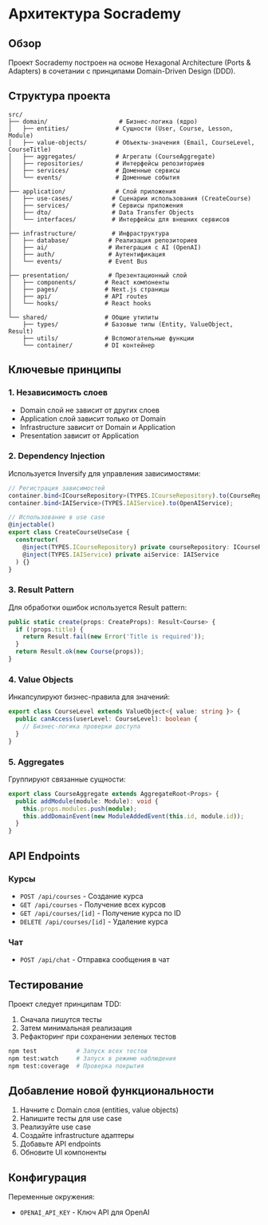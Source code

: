 # Архитектура Socrademy

## Обзор

Проект Socrademy построен на основе Hexagonal Architecture (Ports & Adapters) в сочетании с принципами Domain-Driven Design (DDD).

## Структура проекта

```
src/
├── domain/                    # Бизнес-логика (ядро)
│   ├── entities/             # Сущности (User, Course, Lesson, Module)
│   ├── value-objects/        # Объекты-значения (Email, CourseLevel, CourseTitle)
│   ├── aggregates/           # Агрегаты (CourseAggregate)
│   ├── repositories/         # Интерфейсы репозиториев
│   ├── services/             # Доменные сервисы
│   └── events/               # Доменные события
│
├── application/              # Слой приложения
│   ├── use-cases/           # Сценарии использования (CreateCourse)
│   ├── services/            # Сервисы приложения
│   ├── dto/                 # Data Transfer Objects
│   └── interfaces/          # Интерфейсы для внешних сервисов
│
├── infrastructure/          # Инфраструктура
│   ├── database/           # Реализация репозиториев
│   ├── ai/                 # Интеграция с AI (OpenAI)
│   ├── auth/               # Аутентификация
│   └── events/             # Event Bus
│
├── presentation/           # Презентационный слой
│   ├── components/        # React компоненты
│   ├── pages/             # Next.js страницы
│   ├── api/               # API routes
│   └── hooks/             # React hooks
│
└── shared/                # Общие утилиты
    ├── types/             # Базовые типы (Entity, ValueObject, Result)
    ├── utils/             # Вспомогательные функции
    └── container/         # DI контейнер
```

## Ключевые принципы

### 1. Независимость слоев
- Domain слой не зависит от других слоев
- Application слой зависит только от Domain
- Infrastructure зависит от Domain и Application
- Presentation зависит от Application

### 2. Dependency Injection
Используется Inversify для управления зависимостями:

```typescript
// Регистрация зависимостей
container.bind<ICourseRepository>(TYPES.ICourseRepository).to(CourseRepository);
container.bind<IAIService>(TYPES.IAIService).to(OpenAIService);

// Использование в use case
@injectable()
export class CreateCourseUseCase {
  constructor(
    @inject(TYPES.ICourseRepository) private courseRepository: ICourseRepository,
    @inject(TYPES.IAIService) private aiService: IAIService
  ) {}
}
```

### 3. Result Pattern
Для обработки ошибок используется Result pattern:

```typescript
public static create(props: CreateProps): Result<Course> {
  if (!props.title) {
    return Result.fail(new Error('Title is required'));
  }
  return Result.ok(new Course(props));
}
```

### 4. Value Objects
Инкапсулируют бизнес-правила для значений:

```typescript
export class CourseLevel extends ValueObject<{ value: string }> {
  public canAccess(userLevel: CourseLevel): boolean {
    // Бизнес-логика проверки доступа
  }
}
```

### 5. Aggregates
Группируют связанные сущности:

```typescript
export class CourseAggregate extends AggregateRoot<Props> {
  public addModule(module: Module): void {
    this.props.modules.push(module);
    this.addDomainEvent(new ModuleAddedEvent(this.id, module.id));
  }
}
```

## API Endpoints

### Курсы
- `POST /api/courses` - Создание курса
- `GET /api/courses` - Получение всех курсов
- `GET /api/courses/[id]` - Получение курса по ID
- `DELETE /api/courses/[id]` - Удаление курса

### Чат
- `POST /api/chat` - Отправка сообщения в чат

## Тестирование

Проект следует принципам TDD:

1. Сначала пишутся тесты
2. Затем минимальная реализация
3. Рефакторинг при сохранении зеленых тестов

```bash
npm test           # Запуск всех тестов
npm test:watch     # Запуск в режиме наблюдения
npm test:coverage  # Проверка покрытия
```

## Добавление новой функциональности

1. Начните с Domain слоя (entities, value objects)
2. Напишите тесты для use case
3. Реализуйте use case
4. Создайте infrastructure адаптеры
5. Добавьте API endpoints
6. Обновите UI компоненты

## Конфигурация

Переменные окружения:
- `OPENAI_API_KEY` - Ключ API для OpenAI
